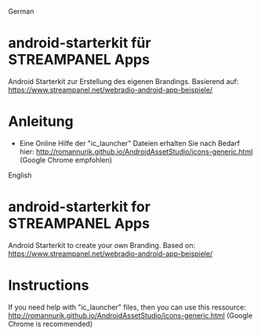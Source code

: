 German
# android-starterkit für STREAMPANEL Apps
Android Starterkit zur Erstellung des eigenen Brandings.
Basierend auf: https://www.streampanel.net/webradio-android-app-beispiele/
# Anleitung
- Eine Online Hilfe der "ic_launcher" Dateien erhalten Sie nach Bedarf hier: http://romannurik.github.io/AndroidAssetStudio/icons-generic.html (Google Chrome empfohlen)

English
# android-starterkit for STREAMPANEL Apps
Android Starterkit to create your own Branding.
Based on: https://www.streampanel.net/webradio-android-app-beispiele/
# Instructions
If you need help with "ic_launcher" files, then you can use this ressource: http://romannurik.github.io/AndroidAssetStudio/icons-generic.html (Google Chrome is recommended)
